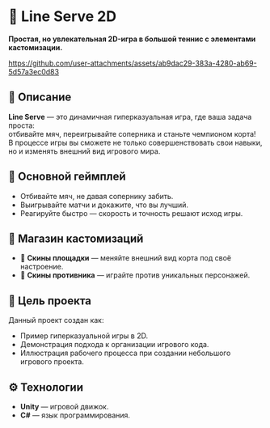 # 🎾 Line Serve 2D  
**Простая, но увлекательная 2D-игра в большой теннис с элементами кастомизации.**  


https://github.com/user-attachments/assets/ab9dac29-383a-4280-ab69-5d57a3ec0d83

## 📜 Описание  
**Line Serve** — это динамичная гиперказуальная игра, где ваша задача проста:  
отбивайте мяч, переигрывайте соперника и станьте чемпионом корта!  
В процессе игры вы сможете не только совершенствовать свои навыки, но и изменять внешний вид игрового мира.   

## 🎯 Основной геймплей  
- Отбивайте мяч, не давая сопернику забить.  
- Выигрывайте матчи и докажите, что вы лучший.  
- Реагируйте быстро — скорость и точность решают исход игры.  

## 🛒 Магазин кастомизаций  
- 🎨 **Скины площадки** — меняйте внешний вид корта под своё настроение.  
- 🧢 **Скины противника** — играйте против уникальных персонажей.  

## 🧩 Цель проекта  
Данный проект создан как:  
- Пример гиперказуальной игры в 2D.  
- Демонстрация подхода к организации игрового кода.  
- Иллюстрация рабочего процесса при создании небольшого игрового проекта.  

## ⚙️ Технологии  
- **Unity** — игровой движок.  
- **C#** — язык программирования.  
